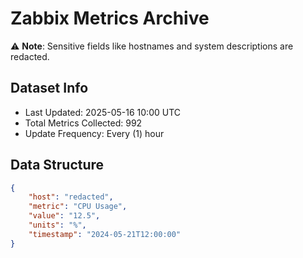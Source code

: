 # Zabbix Metrics Archive

⚠️ **Note**: Sensitive fields like hostnames and system descriptions are redacted.

## Dataset Info
- Last Updated: 2025-05-16 10:00 UTC
- Total Metrics Collected: 992
- Update Frequency: Every (1) hour

## Data Structure
```json
{
    "host": "redacted",
    "metric": "CPU Usage",
    "value": "12.5",
    "units": "%",
    "timestamp": "2024-05-21T12:00:00"
}
```
